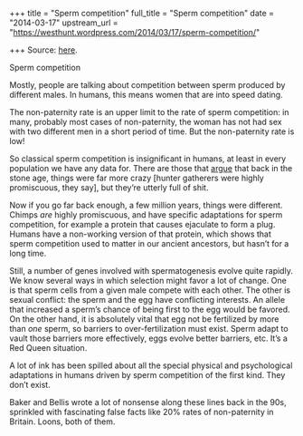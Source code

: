 +++
title = "Sperm competition"
full_title = "Sperm competition"
date = "2014-03-17"
upstream_url = "https://westhunt.wordpress.com/2014/03/17/sperm-competition/"

+++
Source: [here](https://westhunt.wordpress.com/2014/03/17/sperm-competition/).

Sperm competition

Mostly, people are talking about competition between sperm produced by
different males. In humans, this means women that are into speed
dating.

The non-paternity rate is an upper limit to the rate of sperm
competition: in many, probably most cases of non-paternity, the woman
has not had sex with two different men in a short period of time. But
the non-paternity rate is low!

So classical sperm competition is insignificant in humans, at least in
every population we have any data for. There are those that
[argue](http://en.wikipedia.org/wiki/Sex_at_Dawn#Reception_from_experts_in_the_field)
that back in the stone age, things were far more crazy \[hunter
gatherers were highly promiscuous, they say\], but they’re utterly full
of shit.

Now if you go far back enough, a few million years, things were
different. Chimps *are* highly promiscuous, and have specific
adaptations for sperm competition, for example a protein that causes
ejaculate to form a plug. Humans have a non-working version of that
protein, which shows that sperm competition used to matter in our
ancient ancestors, but hasn’t for a long time.

Still, a number of genes involved with spermatogenesis evolve quite
rapidly. We know several ways in which selection might favor a lot of
change. One is that sperm cells from a given male compete with each
other. The other is sexual conflict: the sperm and the egg have
conflicting interests. An allele that increased a sperm’s chance of
being first to the egg would be favored. On the other hand, it is
absolutely vital that egg not be fertilized by more than *one* sperm, so
barriers to over-fertilization must exist. Sperm adapt to vault those
barriers more effectively, eggs evolve better barriers, etc. It’s a Red
Queen situation.

A lot of ink has been spilled about all the special physical and
psychological adaptations in humans driven by sperm competition of the
first kind. They don’t exist.

Baker and Bellis wrote a lot of nonsense along these lines back in the
90s, sprinkled with fascinating false facts like 20% rates of
non-paternity in Britain. Loons, both of them.

